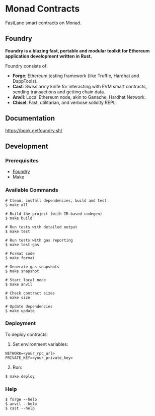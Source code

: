 # Monad Contracts

FastLane smart contracts on Monad.

## Foundry

**Foundry is a blazing fast, portable and modular toolkit for Ethereum application development written in Rust.**

Foundry consists of:

-   **Forge**: Ethereum testing framework (like Truffle, Hardhat and DappTools).
-   **Cast**: Swiss army knife for interacting with EVM smart contracts, sending transactions and getting chain data.
-   **Anvil**: Local Ethereum node, akin to Ganache, Hardhat Network.
-   **Chisel**: Fast, utilitarian, and verbose solidity REPL.

## Documentation

https://book.getfoundry.sh/

## Development

### Prerequisites

- [Foundry](https://book.getfoundry.sh/getting-started/installation)
- Make

### Available Commands

```shell
# Clean, install dependencies, build and test
$ make all

# Build the project (with IR-based codegen)
$ make build

# Run tests with detailed output
$ make test

# Run tests with gas reporting
$ make test-gas

# Format code
$ make format

# Generate gas snapshots
$ make snapshot

# Start local node
$ make anvil

# Check contract sizes
$ make size

# Update dependencies
$ make update
```

### Deployment

To deploy contracts:

1. Set environment variables:
```shell
NETWORK=<your_rpc_url>
PRIVATE_KEY=<your_private_key>
```

2. Run:
```shell
$ make deploy
```

### Help

```shell
$ forge --help
$ anvil --help
$ cast --help
```
